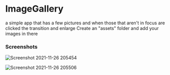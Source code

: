 # ImageGallery
a simple app that has a few pictures and when those that aren't in focus are clicked the transition and enlarge 
Create an "assets" folder and add your images in there
### Screenshots
![Screenshot 2021-11-26 205454](https://user-images.githubusercontent.com/72988903/143617770-52a8e9d9-2b8e-4ea4-bfb7-ccccb2f8ecb3.png)


![Screenshot 2021-11-26 205506](https://user-images.githubusercontent.com/72988903/143617826-54718247-6160-47a6-acba-9e0e78b6bd33.png)
 

